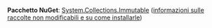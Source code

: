 **Pacchetto NuGet**: [System.Collections.Immutable](http://go.microsoft.com/fwlink/?LinkId=318047) ([informazioni sulle raccolte non modificabili e su come installarle](/dotnet/api/system.collections.immutable#Remarks))
